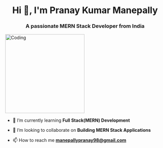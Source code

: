 <h1 align="center">Hi 👋, I'm Pranay Kumar Manepally</h1>
<h3 align="center">A passionate MERN Stack Developer from India</h3>
<img  alt="Coding" width="250" src="https://cdn.dribbble.com/users/1162077/screenshots/3848914/programmer.gif"/>





- 🌱 I’m currently learning **Full Stack(MERN) Development**

- 👯 I’m looking to collaborate on **Building MERN Stack Applications**

- 📫 How to reach me **manepallypranay98@gmail.com**
